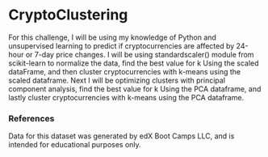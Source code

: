 # CryptoClustering

For this challenge, I will be using my knowledge of Python and unsupervised learning to predict if cryptocurrencies are affected by 24-hour or 7-day price changes. I will be using standardscaler() module from scikit-learn to normalize the data, find the best value for k Using the scaled dataFrame, and then cluster cryptocurrencies with k-means using the scaled dataframe. Next I will be optimizing clusters with principal component analysis, find the best value for k Using the PCA dataframe, and lastly cluster cryptocurrencies with k-means using the PCA dataframe.

### References

Data for this dataset was generated by edX Boot Camps LLC, and is intended for educational purposes only.
